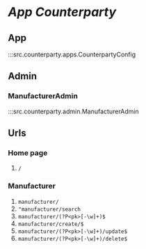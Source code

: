 # ***App Counterparty***

## App
:::src.counterparty.apps.CounterpartyConfig

## Admin

### ManufacturerAdmin
:::src.counterparty.admin.ManufacturerAdmin

## Urls

### Home page

1. ```/```

### Manufacturer

1. ```manufacturer/```
2. ```"manufacturer/search```
3. ```manufacturer/(?P<pk>[-\w]+)$```
4. ```manufacturer/create/$```
5. ```manufacturer/(?P<pk>[-\w]+)/update$```
6. ```manufacturer/(?P<pk>[-\w]+)/delete$```